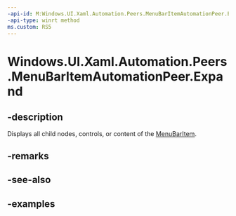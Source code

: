 ```yaml
---
-api-id: M:Windows.UI.Xaml.Automation.Peers.MenuBarItemAutomationPeer.Expand
-api-type: winrt method
ms.custom: RS5
---
```


<!-- Method syntax.
public void MenuBarItemAutomationPeer.Expand()
-->

# Windows.UI.Xaml.Automation.Peers.MenuBarItemAutomationPeer.Expand

## -description

Displays all child nodes, controls, or content of the [MenuBarItem](../windows.ui.xaml.controls/menubaritem.md).

## -remarks

## -see-also

## -examples

